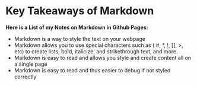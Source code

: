 # Key Takeaways of Markdown

**Here is a List of my Notes on Markdown in Github Pages:**

- Markdown is a way to style the text on your webpage
- Markdown allows you to use special characters such as ( #, *, !, [], >, etc) to create lists, bold, italicize, and strikethrough text, and more.
- Markdown is easy to read and allows you style and create content all on a single page
- Markdown is easy to read and thus easier to debug if not styled correctly
